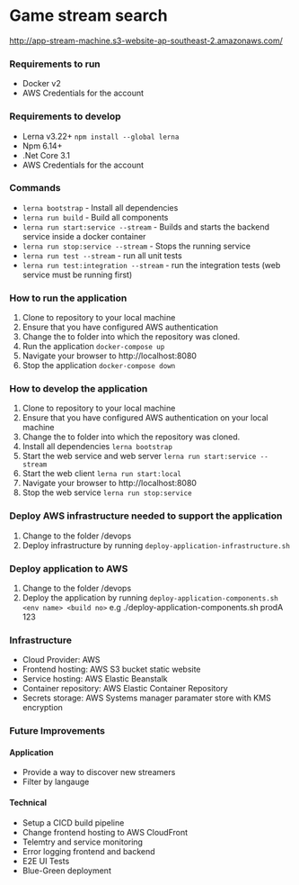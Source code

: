 # Game stream search
http://app-stream-machine.s3-website-ap-southeast-2.amazonaws.com/

### Requirements to run
* Docker v2
* AWS Credentials for the account

### Requirements to develop
* Lerna v3.22+ `npm install --global lerna`
* Npm 6.14+
* .Net Core 3.1
* AWS Credentials for the account

### Commands
* `lerna bootstrap` - Install all dependencies
* `lerna run build` - Build all components
* `lerna run start:service --stream` - Builds and starts the backend service inside a docker container
* `lerna run stop:service --stream` - Stops the running service
* `lerna run test --stream` - run all unit tests
* `lerna run test:integration --stream` - run the integration tests (web service must be running first)

### How to run the application
1. Clone to repository to your local machine
2. Ensure that you have configured AWS authentication
3. Change the to folder into which the repository was cloned.
4. Run the application `docker-compose up`
5. Navigate your browser to http://localhost:8080
6. Stop the application `docker-compose down`

### How to develop the application
1. Clone to repository to your local machine
2. Ensure that you have configured AWS authentication on your local machine
3. Change the to folder into which the repository was cloned.
4. Install all dependencies `lerna bootstrap`
5. Start the web service and web server `lerna run start:service --stream`
6. Start the web client `lerna run start:local`
7. Navigate your browser to http://localhost:8080
8. Stop the web service `lerna run stop:service`

### Deploy AWS infrastructure needed to support the application
1. Change to the folder /devops
2. Deploy infrastructure by running ```deploy-application-infrastructure.sh```

### Deploy application to AWS
1. Change to the folder /devops
2. Deploy the application by running ```deploy-application-components.sh <env name> <build no>``` e.g ./deploy-application-components.sh prodA 123

### Infrastructure
* Cloud Provider: AWS
* Frontend hosting: AWS S3 bucket static website
* Service hosting: AWS Elastic Beanstalk
* Container repository: AWS Elastic Container Repository
* Secrets storage: AWS Systems manager paramater store with KMS encryption

### Future Improvements
#### Application
* Provide a way to discover new streamers
* Filter by langauge

#### Technical
* Setup a CICD build pipeline
* Change frontend hosting to AWS CloudFront
* Telemtry and service monitoring
* Error logging frontend and backend
* E2E UI Tests
* Blue-Green deployment
